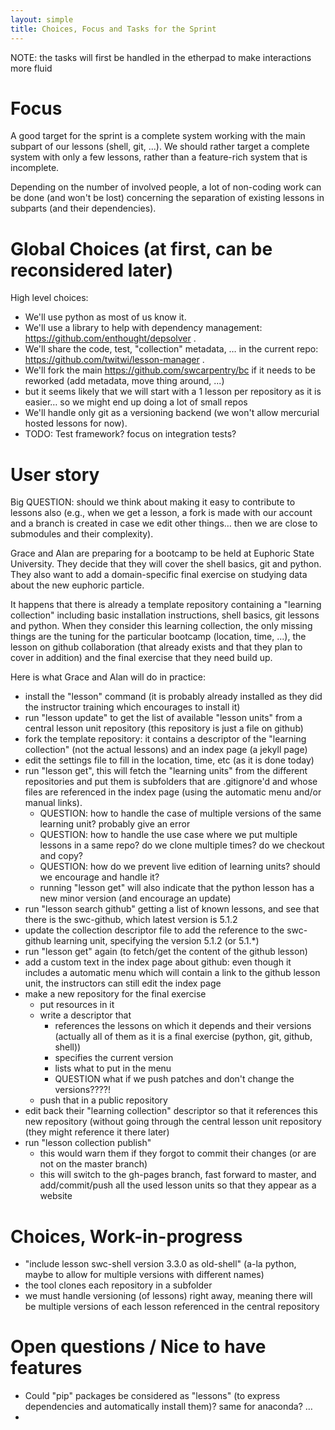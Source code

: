 ```yaml
--- 
layout: simple
title: Choices, Focus and Tasks for the Sprint
---
```


NOTE: the tasks will first be handled in the etherpad to make interactions more fluid

# Focus

A good target for the sprint is a complete system working with the main subpart of our lessons (shell, git, ...).
We should rather target a complete system with only a few lessons, rather than a feature-rich system that is incomplete.

Depending on the number of involved people, a lot of non-coding work can be done (and won't be lost) concerning the separation of existing lessons in subparts (and their dependencies).


# Global Choices (at first, can be reconsidered later)

High level choices:

- We'll use python as most of us know it.
- We'll use a library to help with dependency management: https://github.com/enthought/depsolver .
- We'll share the code, test, "collection" metadata, … in the current repo: https://github.com/twitwi/lesson-manager .
- We'll fork the main https://github.com/swcarpentry/bc if it needs to be reworked (add metadata, move thing around, ...)
- but it seems likely that we will start with a 1 lesson per repository as it is easier… so we might end up doing a lot of small repos
- We'll handle only git as a versioning backend (we won't allow mercurial hosted lessons for now).
- TODO: Test framework? focus on integration tests?

# User story

Big QUESTION: should we think about making it easy to contribute to lessons also (e.g., when we get a lesson, a fork is made with our account and a branch is created in case we edit other things… then we are close to submodules and their complexity).

Grace and Alan are preparing for a bootcamp to be held at Euphoric State University.
They decide that they will cover the shell basics, git and python.
They also want to add a domain-specific final exercise on studying data about the new euphoric particle.

It happens that there is already a template repository containing a "learning collection" including basic installation instructions, shell basics, git lessons and python.
When they consider this learning collection, the only missing things are the tuning for the particular bootcamp (location, time, ...), the lesson on github collaboration (that already exists and that they plan to cover in addition) and the final exercise that they need build up.

Here is what Grace and Alan will do in practice:

- install the "lesson" command (it is probably already installed as they did the instructor training which encourages to install it)
- run "lesson update" to get the list of available "lesson units" from a central lesson unit repository (this repository is just a file on github)
- fork the template repository: it contains a descriptor of the "learning collection" (not the actual lessons) and an index page (a jekyll page) 
- edit the settings file to fill in the location, time, etc (as it is done today)
- run "lesson get", this will fetch the "learning units" from the different repositories and put them is subfolders that are .gitignore'd and whose files are referenced in the index page (using the automatic menu and/or manual links).
  - QUESTION: how to handle the case of multiple versions of the same learning unit? probably give an error
  - QUESTION: how to handle the use case where we put multiple lessons in a same repo? do we clone multiple times? do we checkout and copy?
  - QUESTION: how do we prevent live edition of learning units? should we encourage and handle it?
  - running "lesson get" will also indicate that the python lesson has a new minor version (and encourage an update)
- run "lesson search github" getting a list of known lessons, and see that there is the swc-github, which latest version is 5.1.2
- update the collection descriptor file to add the reference to the swc-github learning unit, specifying the version 5.1.2 (or 5.1.*)
- run "lesson get" again (to fetch/get the content of the github lesson)
- add a custom text in the index page about github: even though it includes a automatic menu which will contain a link to the github lesson unit, the instructors can still edit the index page
- make a new repository for the final exercise
  - put resources in it
  - write a descriptor that
    - references the lessons on which it depends and their versions (actually all of them as it is a final exercise (python, git, github, shell))
    - specifies the current version
    - lists what to put in the menu
    - QUESTION what if we push patches and don't change the versions????!
  - push that in a public repository
- edit back their "learning collection" descriptor so that it references this new repository (without going through the central lesson unit repository (they might reference it there later)
- run "lesson collection publish"
  - this would warn them if they forgot to commit their changes (or are not on the master branch)
  - this will switch to the gh-pages branch, fast forward to master, and add/commit/push all the used lesson units so that they appear as a website


# Choices, Work-in-progress

- "include lesson swc-shell version 3.3.0 as old-shell" (a-la python, maybe to allow for multiple versions with different names)
- the tool clones each repository in a subfolder
- we must handle versioning (of lessons) right away, meaning there will be multiple versions of each lesson referenced in the central repository

# Open questions / Nice to have features

- Could "pip" packages be considered as "lessons" (to express dependencies and automatically install them)? same for anaconda? …
- 



